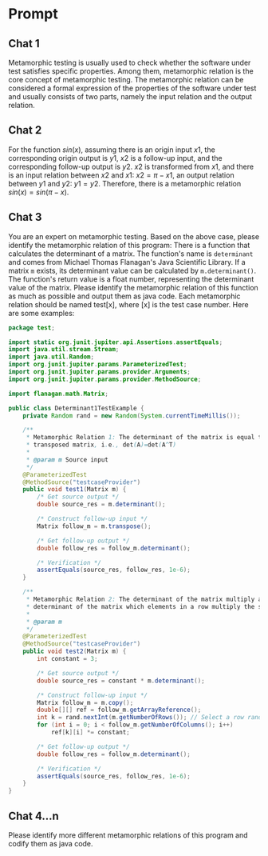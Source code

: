 # Prompt

## Chat 1

Metamorphic testing is usually used to check whether the software under test satisfies specific properties. Among them, metamorphic relation is the core concept of metamorphic testing. The metamorphic relation can be considered a formal expression of the properties of the software under test and usually consists of two parts, namely the input relation and the output relation.

## Chat 2

For the function $sin(x)$, assuming there is an origin input $x1$, the corresponding origin output is $y1$, $x2$ is a follow-up input, and the corresponding follow-up output is $y2$. $x2$ is transformed from $x1$, and there is an input relation between $x2$ and $x1$: $x2=\pi-x1$, an output relation between $y1$ and $y2$: $y1=y2$. Therefore, there is a metamorphic relation $sin(x)=sin(\pi-x)$.

## Chat 3

You are an expert on metamorphic testing. Based on the above case, please identify the metamorphic relation of this program: There is a function that calculates the determinant of a matrix. The function's name is `determinant` and comes from Michael Thomas Flanagan's Java Scientific Library. If a matrix `m` exists, its determinant value can be calculated by `m.determinant()`. The function's return value is a float number, representing the determinant value of the matrix. Please identify the metamorphic relation of this function as much as possible and output them as java code. Each metamorphic relation should be named test[x], where [x] is the test case number. Here are some examples:

```java
package test;

import static org.junit.jupiter.api.Assertions.assertEquals;
import java.util.stream.Stream;
import java.util.Random;
import org.junit.jupiter.params.ParameterizedTest;
import org.junit.jupiter.params.provider.Arguments;
import org.junit.jupiter.params.provider.MethodSource;

import flanagan.math.Matrix;

public class Determinant1TestExample {
    private Random rand = new Random(System.currentTimeMillis());

    /**
     * Metamorphic Relation 1: The determinant of the matrix is equal to the determinant of the
     * transposed matrix, i.e., det(A)=det(A^T)
     *
     * @param m Source input
     */
    @ParameterizedTest
    @MethodSource("testcaseProvider")
    public void test1(Matrix m) {
        /* Get source output */
        double source_res = m.determinant();

        /* Construct follow-up input */
        Matrix follow_m = m.transpose();

        /* Get follow-up output */
        double follow_res = follow_m.determinant();

        /* Verification */
        assertEquals(source_res, follow_res, 1e-6);
    }

    /**
     * Metamorphic Relation 2: The determinant of the matrix multiply a constant equals to the
     * determinant of the matrix which elements in a row multiply the same constant.
     *
     * @param m
     */
    @ParameterizedTest
    @MethodSource("testcaseProvider")
    public void test2(Matrix m) {
        int constant = 3;

        /* Get source output */
        double source_res = constant * m.determinant();

        /* Construct follow-up input */
        Matrix follow_m = m.copy();
        double[][] ref = follow_m.getArrayReference();
        int k = rand.nextInt(m.getNumberOfRows()); // Select a row randomly
        for (int i = 0; i < follow_m.getNumberOfColumns(); i++)
            ref[k][i] *= constant;

        /* Get follow-up output */
        double follow_res = follow_m.determinant();

        /* Verification */
        assertEquals(source_res, follow_res, 1e-6);
    }
}
```

## Chat 4...n

Please identify more different metamorphic relations of this program and codify them as java code.